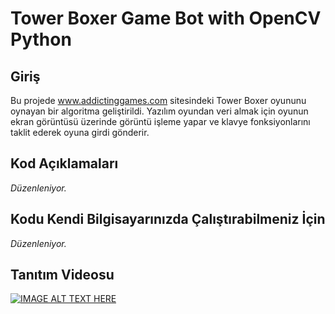 # Tower Boxer Game Bot with OpenCV Python

## Giriş
Bu projede www.addictinggames.com sitesindeki Tower Boxer oyununu oynayan bir algoritma geliştirildi. Yazılım oyundan veri almak için oyunun ekran görüntüsü üzerinde görüntü işleme yapar ve klavye fonksiyonlarını taklit ederek oyuna girdi gönderir.

## Kod Açıklamaları
_Düzenleniyor._

## Kodu Kendi Bilgisayarınızda Çalıştırabilmeniz İçin
_Düzenleniyor._

## Tanıtım Videosu

[![IMAGE ALT TEXT HERE](https://img.youtube.com/vi/LMXFIlBQ0YM/1.jpg)](https://www.youtube.com/watch?v=LMXFIlBQ0YM)
